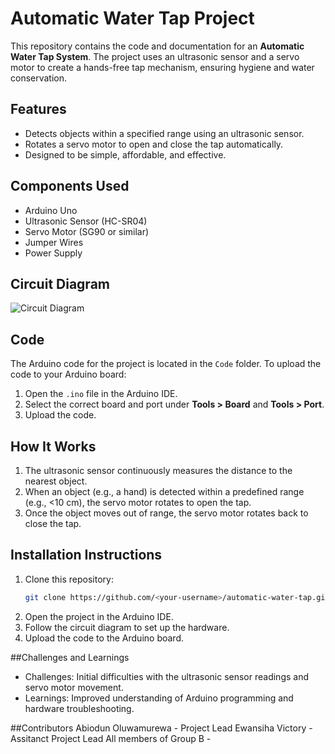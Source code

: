 # Automatic Water Tap Project  
This repository contains the code and documentation for an **Automatic Water Tap System**. The project uses an ultrasonic sensor and a servo motor to create a hands-free tap mechanism, ensuring hygiene and water conservation.



## Features  
- Detects objects within a specified range using an ultrasonic sensor.  
- Rotates a servo motor to open and close the tap automatically.  
- Designed to be simple, affordable, and effective.  



## Components Used  
- Arduino Uno  
- Ultrasonic Sensor (HC-SR04)  
- Servo Motor (SG90 or similar)  
- Jumper Wires  
- Power Supply  



## Circuit Diagram  
![Circuit Diagram](./CircuitDiagram/circuit_diagram.png)



## Code  
The Arduino code for the project is located in the `Code` folder. To upload the code to your Arduino board:  
1. Open the `.ino` file in the Arduino IDE.  
2. Select the correct board and port under **Tools > Board** and **Tools > Port**.  
3. Upload the code.  



## How It Works  
1. The ultrasonic sensor continuously measures the distance to the nearest object.  
2. When an object (e.g., a hand) is detected within a predefined range (e.g., <10 cm), the servo motor rotates to open the tap.  
3. Once the object moves out of range, the servo motor rotates back to close the tap.  



## Installation Instructions  
1. Clone this repository:  
   ```bash
   git clone https://github.com/<your-username>/automatic-water-tap.git
2. Open the project in the Arduino IDE.
3. Follow the circuit diagram to set up the hardware.
4. Upload the code to the Arduino board.



##Challenges and Learnings
- Challenges: Initial difficulties with the ultrasonic sensor readings and servo motor movement.
- Learnings: Improved understanding of Arduino programming and hardware troubleshooting.



##Contributors
Abiodun Oluwamurewa - Project Lead
Ewansiha Victory - Assitanct Project Lead
All members of Group B - 


